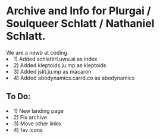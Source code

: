 <h1>Archive and Info for Plurgai / Soulqueer Schlatt / Nathaniel Schlatt.</h1>
We are a newb at coding.
<li>1) Added schlattirl.uwu.ai as index</li>
<li>2) Added kleptoids.ju.mp as kleptoids</li>
<li>3) Added jslit.ju.mp as macaron</li>
<li>4) Added abodynamics.carrd.co as abodynamics</li>

<h2>To Do:</h2>
<li>1) New landing page</li>
<li>2) Fix archive</li>
<li>3) Move other links</li>
<li>4) fav icons</li>
